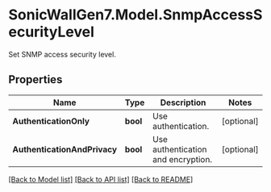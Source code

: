 # SonicWallGen7.Model.SnmpAccessSecurityLevel
Set SNMP access security level.

## Properties

Name | Type | Description | Notes
------------ | ------------- | ------------- | -------------
**AuthenticationOnly** | **bool** | Use authentication. | [optional] 
**AuthenticationAndPrivacy** | **bool** | Use authentication and encryption. | [optional] 

[[Back to Model list]](../README.md#documentation-for-models) [[Back to API list]](../README.md#documentation-for-api-endpoints) [[Back to README]](../README.md)

